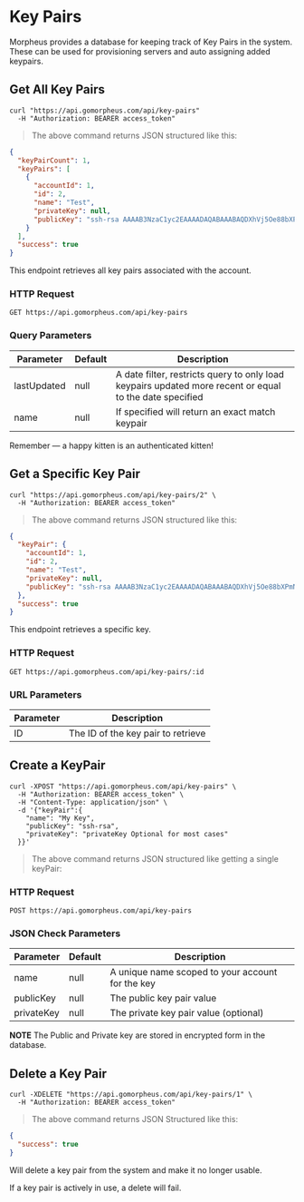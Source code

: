 # Key Pairs

Morpheus provides a database for keeping track of Key Pairs in the system. These can be used for provisioning servers and auto assigning added keypairs.

## Get All Key Pairs

```shell
curl "https://api.gomorpheus.com/api/key-pairs"
  -H "Authorization: BEARER access_token"
```

> The above command returns JSON structured like this:

```json
{
  "keyPairCount": 1,
  "keyPairs": [
    {
      "accountId": 1,
      "id": 2,
      "name": "Test",
      "privateKey": null,
      "publicKey": "ssh-rsa AAAAB3NzaC1yc2EAAAADAQABAAABAQDXhVj5Oe88bXPmNA32iZ0ijlgbTkeCgnTkLwDyGfOTBH56QR9gwU66B1mh+ceU/lm1jS0zNuHtGFiMabbL+7a+MgJ7HVuaV4CR2/a/cp1yEzvvuJE6IvoGzDiXIdafasdfxcvdfadfVcEyOn+TW16rbS6GR/IwuvS81GqSJ6Z5/IJh4R5IW5yzK6z6BTHtX+vQQN9xv60JmwBC1NO5UVps2KVDBSCildlNlPR4AFrtVYDPSjRmjvj3DjGnJ6YlgjFIgc23bk1t0pknocgkB+7QZrkt1ed6AWVojGTUo2B9Cd/MphCKfZ davydotcom@Davids-MacBook-Pro-2.local"
    }
  ],
  "success": true
}
```

This endpoint retrieves all key pairs associated with the account.

### HTTP Request

`GET https://api.gomorpheus.com/api/key-pairs`

### Query Parameters

Parameter | Default | Description
--------- | ------- | -----------
lastUpdated | null | A date filter, restricts query to only load keypairs updated more recent or equal to the date specified
name | null | If specified will return an exact match keypair


<aside class="success">
Remember — a happy kitten is an authenticated kitten!
</aside>

## Get a Specific Key Pair


```shell
curl "https://api.gomorpheus.com/api/key-pairs/2" \
  -H "Authorization: BEARER access_token"
```

> The above command returns JSON structured like this:

```json
{
  "keyPair": {
    "accountId": 1,
    "id": 2,
    "name": "Test",
    "privateKey": null,
    "publicKey": "ssh-rsa AAAAB3NzaC1yc2EAAAADAQABAAABAQDXhVj5Oe88bXPmNA32iZ0ijlgbTkeCgnTkLwDyGfOTBH56QR9gwU66B1mh+ceU/lm1jS0zNuHtGFiMabbL+7a+MgJ7HVuaV4CR2/a/cp1yEzvvuJE6IvoGzDiXIdafasdfxcvdfadfVcEyOn+TW16rbS6GR/IwuvS81GqSJ6Z5/IJh4R5IW5yzK6z6BTHtX+vQQN9xv60JmwBC1NO5UVps2KVDBSCildlNlPR4AFrtVYDPSjRmjvj3DjGnJ6YlgjFIgc23bk1t0pknocgkB+7QZrkt1ed6AWVojGTUo2B9Cd/MphCKfZ davydotcom@Davids-MacBook-Pro-2.local"
  },
  "success": true
}
```

This endpoint retrieves a specific key.


### HTTP Request

`GET https://api.gomorpheus.com/api/key-pairs/:id`

### URL Parameters

Parameter | Description
--------- | -----------
ID | The ID of the key pair to retrieve

## Create a KeyPair

```shell
curl -XPOST "https://api.gomorpheus.com/api/key-pairs" \
  -H "Authorization: BEARER access_token" \
  -H "Content-Type: application/json" \
  -d '{"keyPair":{
    "name": "My Key",
    "publicKey": "ssh-rsa",
    "privateKey": "privateKey Optional for most cases"
  }}'
```

> The above command returns JSON structured like getting a single keyPair: 

### HTTP Request

`POST https://api.gomorpheus.com/api/key-pairs`

### JSON Check Parameters

Parameter | Default | Description
--------- | ------- | -----------
name      | null | A unique name scoped to your account for the key
publicKey | null | The public key pair value
privateKey | null | The private key pair value (optional)

**NOTE** The Public and Private key are stored in encrypted form in the database.

## Delete a Key Pair

```shell
curl -XDELETE "https://api.gomorpheus.com/api/key-pairs/1" \
  -H "Authorization: BEARER access_token"
```

> The above command returns JSON Structured like this:

```json
{
  "success": true
}
```


Will delete a key pair from the system and make it no longer usable.

<aside class="warning">
If a key pair is actively in use, a delete will fail.
</aside>

